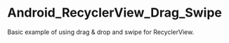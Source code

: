 # Android_RecyclerView_Drag_Swipe
Basic example of using  drag &amp; drop and swipe for RecyclerView.

